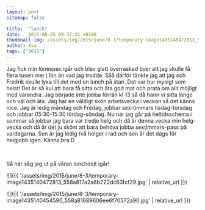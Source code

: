 ```yaml
---
layout: post
sitemap: false

title:  "lunch"
date:   2015-06-25 09:37:31 +0100
thumbnail-img: /assets/img/2015/june/8-3/temporary-image1435140472813_558a817a2a6b222dc63fcf29.jpg
author: Eva
tags: ["2015"]
---
```


Jag fick min lönespec igår och blev glatt överraskad över att jag skulle få flera tusen mer i lön än vad jag trodde. Såå därför tänkte jag att jag och Fredrik skulle lyxa till det med en lunch på stan. Det var hur mysigt som helst! Det är så kul att bara få sitta och äta god mat och prata om allt möjligt med varandra. Jag började inte jobba förrän kl 13 så då hann vi sitta länge och väl och äta. Jag har en väldigt skön arbetsvecka i veckan så det känns nice. Jag är ledig måndag och Fredag, jobbar sex-timmars tisdag-torsdag och jobbar 05:30-15:30 lördag-söndag. Nu när jag går på heltidsschema i sommar så jobbar jag bara var tredje helg och då är denna vecka min helg-vecka och då är det ju skönt att bara behöva jobba sextimmars-pass på vardagarna. Sen är jag ledig två helger i rad och sen är det dags för helgjobb igen. Känns bra:D 




 




Så här såg jag ut på våran lunchdejt igår!

![]({{ '/assets/img/2015/june/8-3/temporary-image1435140472813_558a817a2a6b222dc63fcf29.jpg'  | relative_url }})

![]({{ '/assets/img/2015/june/8-3/temporary-image1435140454590_558a81689606ee6f70572a90.jpg'  | relative_url }})

